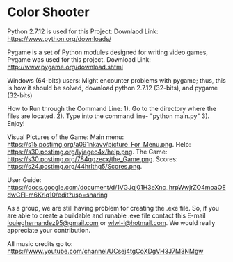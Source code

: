 # Color Shooter

Python 2.7.12 is used for this Project:
Downlaod Link: https://www.python.org/downloads/

Pygame is a set of Python modules designed for writing video games, Pygame was used for this project.
Download Link: http://www.pygame.org/download.shtml

Windows (64-bits) users:
 Might encounter problems with pygame; thus, this is how it should be solved, 
 download python 2.7.12 (32-bits), and pygame (32-bits)

How to Run through the Command Line:
1). Go to the directory where the files are located.
2). Type into the command line- "python main.py"
3). Enjoy!
 
Visual Pictures of the Game:
Main menu: https://s15.postimg.org/a091nkavv/picture_For_Menu.png.
Help: https://s30.postimg.org/lyjageo4x/help.png.
The Game: https://s30.postimg.org/784qgzecx/the_Game.png.
Scores: https://s24.postimg.org/44hrlthg5/Scores.png.

User Guide: https://docs.google.com/document/d/1VGJqj01H3eXnc_hrpWwjrZO4moaOEdwCFI-m6Krlq10/edit?usp=sharing

As a group, we are still having problem for creating the .exe file. So, if you are able to create a buildable and runable .exe file contact this E-mail louieghernandez95@gmail.com or wlwl-l@hotmail.com. We would really appreciate your contribution. 
 
All music credits go to: https://www.youtube.com/channel/UCsej4tgCoXDgVH3J7M3NMgw

 
 

